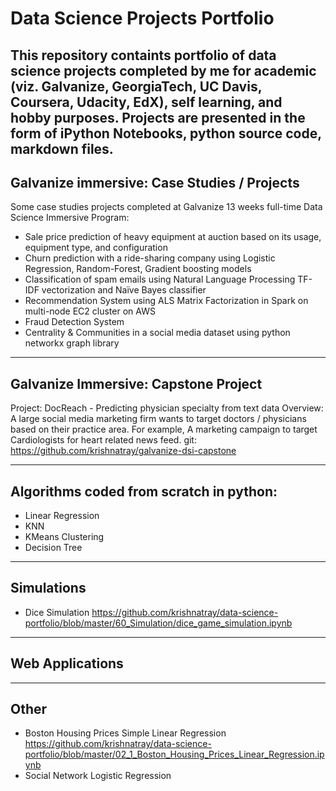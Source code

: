 # Data Science Projects Portfolio

This repository containts portfolio of data science projects completed by me for academic (viz. Galvanize, GeorgiaTech, UC Davis, Coursera, Udacity, EdX), self learning, and hobby purposes. Projects are presented in the form of iPython Notebooks, python source code, markdown files.
---
## Galvanize immersive: Case Studies / Projects 
Some case studies projects completed at Galvanize 13 weeks full-time Data Science Immersive Program:

- Sale price prediction of heavy equipment at auction based on its usage, equipment type, and configuration 
- Churn prediction with a ride-sharing company using Logistic Regression, Random-Forest, Gradient boosting  models
- Classification of spam emails using Natural Language Processing TF-IDF vectorization and Naïve Bayes classifier
- Recommendation System using ALS Matrix Factorization in Spark on multi-node EC2 cluster on AWS
- Fraud Detection System 
- Centrality & Communities in a social media dataset using python networkx graph library

---
## Galvanize Immersive: Capstone Project 
Project: DocReach - Predicting physician specialty from text data
Overview: A large social media marketing firm wants to target doctors / physicians based on their practice area. For example, A marketing campaign to target Cardiologists for heart related news feed.
git: https://github.com/krishnatray/galvanize-dsi-capstone

---
## Algorithms coded from scratch in python:
- Linear Regression
- KNN
- KMeans Clustering
- Decision Tree

---
## Simulations
- Dice Simulation  https://github.com/krishnatray/data-science-portfolio/blob/master/60_Simulation/dice_game_simulation.ipynb

---
## Web Applications

---
## Other 
- Boston Housing Prices Simple Linear Regression https://github.com/krishnatray/data-science-portfolio/blob/master/02_1_Boston_Housing_Prices_Linear_Regression.ipynb
- Social Network Logistic Regression 
